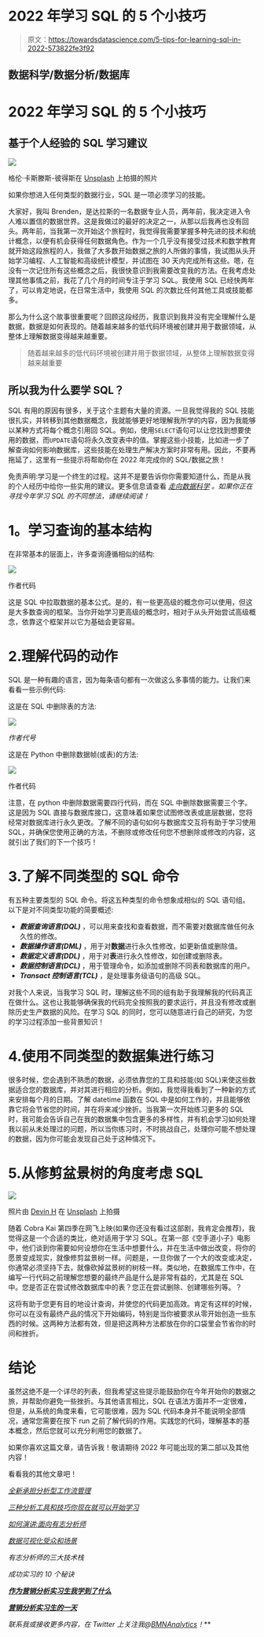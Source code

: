 # 2022 年学习 SQL 的 5 个小技巧

> 原文：<https://towardsdatascience.com/5-tips-for-learning-sql-in-2022-573822fe3f92>

## 数据科学/数据分析/数据库

# 2022 年学习 SQL 的 5 个小技巧

## 基于个人经验的 SQL 学习建议

![](img/5841d4adbccbb78695847576eb39ad70.png)

格伦·卡斯滕斯-彼得斯在 [Unsplash](https://unsplash.com/s/photos/data-science?utm_source=unsplash&utm_medium=referral&utm_content=creditCopyText) 上拍摄的照片

如果你想进入任何类型的数据行业，SQL 是一项必须学习的技能。

大家好，我叫 Brenden，是达拉斯的一名数据专业人员，两年前，我决定进入令人难以置信的数据世界。这是我做过的最好的决定之一，从那以后我再也没有回头。两年前，当我第一次开始这个旅程时，我觉得我需要掌握多种先进的技术和统计概念，以便有机会获得任何数据角色。作为一个几乎没有接受过技术和数学教育就开始这段旅程的人，我做了大多数开始数据之旅的人所做的事情，我试图从头开始学习编程、人工智能和高级统计模型，并试图在 30 天内完成所有这些。嗯，在没有一次记住所有这些概念之后，我很快意识到我需要改变我的方法。在我考虑处理其他事情之前，我花了几个月的时间专注于学习 SQL。我使用 SQL 已经快两年了，可以肯定地说，在日常生活中，我使用 SQL 的次数比任何其他工具或技能都多。

那么为什么这个故事很重要呢？回顾这段经历，我意识到我并没有完全理解什么是数据，数据是如何表现的。随着越来越多的低代码环境被创建并用于数据领域，从整体上理解数据变得越来越重要。

> 随着越来越多的低代码环境被创建并用于数据领域，从整体上理解数据变得越来越重要

## 所以我为什么要学 SQL？

SQL 有用的原因有很多，关于这个主题有大量的资源。一旦我觉得我的 SQL 技能很扎实，并转移到其他数据概念，我就能够更好地理解我所学的内容，因为我能够以某种方式将每个概念引用回 SQL。例如，使用`SELECT`语句可以让您找到想要使用的数据，而`UPDATE`语句将永久改变表中的值。掌握这些小技能，比如进一步了解查询如何影响数据库，这些技能在处理生产解决方案时非常有用。因此，不要再拖延了，这里有一些提示将帮助你在 2022 年完成你的 SQL/数据之旅！

免责声明:学习是一个终生的过程。这并不是要告诉你你需要知道什么，而是从我的个人经历中给你一些实用的建议。更多信息请查看 [*走向数据科学*](https://towardsdatascience.com/) *。如果你正在寻找今年学习 SQL 的不同想法，请继续阅读！*

# **1。学习查询的基本结构**

在非常基本的层面上，许多查询遵循相似的结构:

![](img/362b8666fef8738e7e8e94eaccbdf561.png)

作者代码

这是 SQL 中拉取数据的基本公式。是的，有一些更高级的概念你可以使用，但这是大多数查询的框架。当你开始学习更高级的概念时，相对于从头开始尝试高级概念，依靠这个框架并以它为基础会更容易。

# 2.理解代码的动作

SQL 是一种有趣的语言，因为每条语句都有一次做这么多事情的能力。让我们来看看一些示例代码:

这是在 SQL 中删除表的方法:

![](img/9f34d71d67c7b33142bb07b1727b5815.png)

*作者代号*

这是在 Python 中删除数据帧(或表)的方法:

![](img/d4a490759f6b68e670eb4cbe8f131f73.png)

作者代码

注意，在 python 中删除数据需要四行代码，而在 SQL 中删除数据需要三个字。这是因为 SQL 直接与数据库接口，这意味着如果您试图修改表或底层数据，您将经常对数据库进行永久更改。了解不同的语句如何与数据库交互将有助于学习使用 SQL，并确保您使用正确的方法，不删除或修改任何您不想删除或修改的内容，这就引出了我们的下一个技巧！

# 3.了解不同类型的 SQL 命令

有五种主要类型的 SQL 命令。将这五种类型的命令想象成相似的 SQL 语句组。以下是对不同类型功能的简要概述:

*   ***数据查询语言(DQL)*** ，可以用来查找和查看数据，而不需要对数据库做任何永久性的修改。
*   ***数据操作语言(DML)*** ，用于对**数据**进行永久性修改，如更新值或删除值。
*   ***数据定义语言(DDL)*** ，用于对**表**进行永久性修改，如创建或删除表。
*   ***数据控制语言(DCL)*** ，用于管理命令，如添加或删除不同表和数据库的用户。
*   ***Transact 控制语言(TCL)*** ，是处理事务级语句的高级 SQL。

对我个人来说，当我学习 SQL 时，理解这些不同的组有助于我理解我的代码真正在做什么。这也让我能够确保我的代码完全按照我的要求运行，并且没有修改或删除历史生产数据的风险。在学习 SQL 的同时，您可以随意进行自己的研究，为您的学习过程添加一些背景知识！

# 4.使用不同类型的数据集进行练习

很多时候，您会遇到不熟悉的数据，必须依靠您的工具和技能(如 SQL)来使这些数据适合您的数据库，并对其进行相应的分析。例如，我觉得我看到了一种新的方式来安排每个月的日期。了解 datetime 函数在 SQL 中是如何工作的，并且能够依靠它将会节省您的时间，并在将来减少挫折。当我第一次开始练习更多的 SQL 时，我可能会告诉自己在我的数据集中包含更多的多样性，并有机会学习如何处理我以前从未处理过的问题，所以当你练习时，不时挑战自己，处理你可能不想处理的数据，因为你可能会发现自己处于这种情况下。

# 5.从修剪盆景树的角度考虑 SQL

![](img/b7e2574032a8c4b52c905ab444486788.png)

照片由 [Devin H](https://unsplash.com/@devin_photography?utm_source=unsplash&utm_medium=referral&utm_content=creditCopyText) 在 [Unsplash](https://unsplash.com/s/photos/bonsai-tree?utm_source=unsplash&utm_medium=referral&utm_content=creditCopyText) 上拍摄

随着 Cobra Kai 第四季在网飞上映(如果你还没有看过这部剧，我肯定会推荐)，我觉得这是一个合适的类比，绝对适用于学习 SQL。在第一部《空手道小子》电影中，他们谈到你需要如何设想你在生活中想要什么，并在生活中做出改变，将你的愿景变成现实，就像修剪盆景树一样。问题是，一旦你做了一个大的改变或决定，你通常必须坚持下去，就像砍掉盆景树的树枝一样。类似地，在数据库工作中，在编写一行代码之前理解您想要的最终产品是什么是非常有益的，尤其是在 SQL 中。您是否正在尝试修改数据库中的表？您正在尝试删除、创建哪些列等。？

这将有助于您更有目的地设计查询，并使您的代码更加高效。肯定有这样的时候，你可以在没有最终产品的情况下开始编码，特别是当你被要求从零开始创造一些东西的时候。这两种方法都有效，但是把这两种方法都放在你的口袋里会节省你的时间和挫折。

# 结论

虽然这绝不是一个详尽的列表，但我希望这些提示能鼓励你在今年开始你的数据之旅，并帮助你避免一些挫折。与其他语言相比，SQL 在语法方面并不一定很难，但是，从系统的角度来看，它可能很难，因为 SQL 代码本身并不能说明全部情况，通常您需要在按下 run 之前了解代码的作用。实践您的代码，理解基本的基本概念，然后您就可以充分利用您的数据了。

如果你喜欢这篇文章，请告诉我！敬请期待 2022 年可能出现的第二部以及其他内容！

看看我的其他文章吧！

[*全新承担分析型工作流管理*](/a-new-take-on-analytical-workflow-management-e14b8588cdfe)

[*三种分析工具和技巧你现在就可以开始学习*](/3-analytics-tools-and-skills-you-can-start-learning-now-b98d89adeaf0)

[*如何演讲:面向有志分析师*](/how-to-present-for-aspiring-analysts-c0c0b15555c5)

[*数据可视化受众和场景*](/data-visualization-audiences-and-scenarios-ffe64adcd364)

[](/three-tech-stacks-for-aspiring-analysts-5cde49a22337)*有志分析师的三大技术栈*

*[](/10-tips-for-a-successful-internship-e8f0c14cd3d3)*成功实习的 10 个秘诀**

**[*作为营销分析实习生我学到了什么*](/what-i-learned-as-a-marketing-analytics-intern-f96307976bb3)**

**[*营销分析实习生的一天*](/a-day-in-the-life-of-a-marketing-analytics-intern-2bed4d11d30f)**

***联系我或接收更多内容，在 Twitter 上关注我@*[*BMNAnalytics*](https://twitter.com/BMNAnalytics)*！***